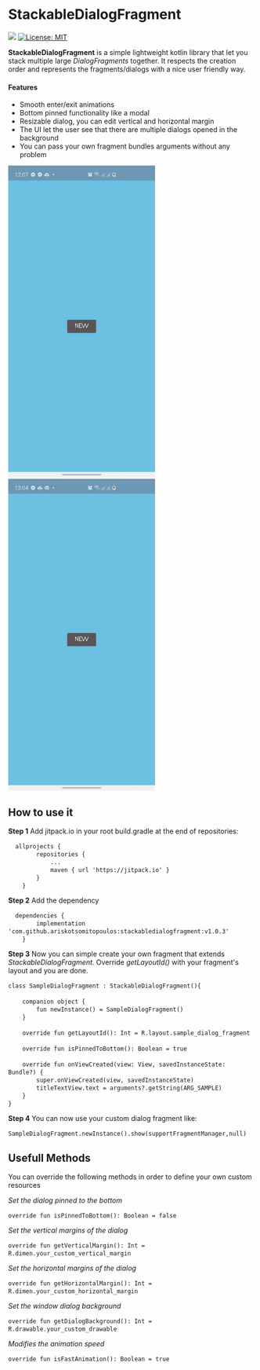# StackableDialogFragment

[![](https://jitpack.io/v/ariskotsomitopoulos/stackabledialogfragment.svg)](https://jitpack.io/#ariskotsomitopoulos/stackabledialogfragment)
[![License: MIT](https://img.shields.io/badge/License-MIT-yellow.svg)](https://github.com/ariskotsomitopoulos/StackableDialogFragment/blob/master/LICENSE)


**StackableDialogFragment** is a simple lightweight kotlin library that let you stack multiple large *DialogFragments* together. It respects the creation order and represents the fragments/dialogs with a nice user friendly way.

#### Features
* Smooth enter/exit animations
* Bottom pinned functionality like a modal
* Resizable dialog, you can edit vertical and horizontal margin
* The UI let the user see that there are multiple dialogs opened in the background
* You can pass your own fragment bundles arguments without any problem

<p float="left">
<img src="https://github.com/ariskotsomitopoulos/StackableDialogFragment/blob/master/demo/stackable_dialog_fragment_pinned_bottom.gif" width="300">
<img src="https://github.com/ariskotsomitopoulos/StackableDialogFragment/blob/master/demo/stackable_dialog_fragment.gif" width="300">
</p>

How to use it
------
**Step 1** Add jitpack.io in your root build.gradle at the end of repositories:
```
  allprojects {
	 	repositories {
			...
			maven { url 'https://jitpack.io' }
		}
	}
```
**Step 2** Add the dependency
```
  dependencies {
	    implementation 'com.github.ariskotsomitopoulos:stackabledialogfragment:v1.0.3'
	}
```

**Step 3**  Now you can simple create your own fragment that extends *StackableDialogFragment*. Override *getLayoutId()* with your fragment's layout and you are done.
```
class SampleDialogFragment : StackableDialogFragment(){

    companion object {
        fun newInstance() = SampleDialogFragment()
    }

    override fun getLayoutId(): Int = R.layout.sample_dialog_fragment

    override fun isPinnedToBottom(): Boolean = true

    override fun onViewCreated(view: View, savedInstanceState: Bundle?) {
        super.onViewCreated(view, savedInstanceState)
        titleTextView.text = arguments?.getString(ARG_SAMPLE)
    }
}
```
**Step 4**  You can now use your custom dialog fragment like:
```
SampleDialogFragment.newInstance().show(supportFragmentManager,null)
```

Usefull Methods
------
You can override the following methods in order to define your own custom resources

*Set the dialog pinned to the bottom*
```
override fun isPinnedToBottom(): Boolean = false
```
*Set the vertical margins of the dialog*
```
override fun getVerticalMargin(): Int = R.dimen.your_custom_vertical_margin
```
*Set the horizontal margins of the dialog*
```
override fun getHorizontalMargin(): Int = R.dimen.your_custom_horizontal_margin
```
*Set the window dialog background*
```
override fun getDialogBackground(): Int = R.drawable.your_custom_drawable
```
*Modifies the animation speed*
```
override fun isFastAnimation(): Boolean = true
```
